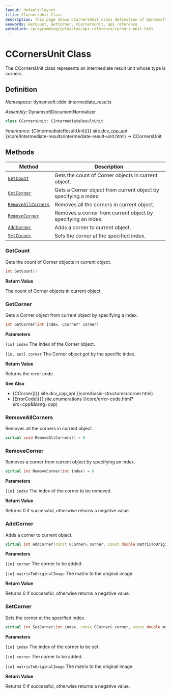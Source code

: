 ```yaml
---
layout: default-layout
title: CCornersUnit Class
description: This page shows CCornersUnit class definition of Dynamsoft Document Normalizer SDK C++ Edition.
keywords: GetCount, GetCorner, CCornersUnit, api reference
permalink: /programming/cplusplus/api-reference/corners-unit.html
---
```


# CCornersUnit Class

The CCornersUnit class represents an intermediate result unit whose type is corners.

## Definition

*Namespace:* dynamsoft::ddn::intermediate_results

*Assembly:* DynamsoftDocumentNormalizer

```cpp
class CCornersUnit: CIntermediateResultUnit
```

*Inheritance:* [CIntermediateResultUnit]({{ site.dcv_cpp_api }}core/intermediate-results/intermediate-result-unit.html) -> CCornersUnit

## Methods

| Method | Description |
|--------|-------------|
| [`GetCount`](#getcount) | Gets the count of Corner objects in current object.|
| [`GetCorner`](#getcorner) | Gets a Corner object from current object by specifying a index. |
| [`RemoveAllCorners`](#removeallcorners) | Removes all the corners in current object. |
| [`RemoveCorner`](#removecorner) | Removes a corner from current object by specifying an index. |
| [`AddCorner`](#addcorner) | Adds a corner to current object. |
| [`SetCorner`](#setcorner) | Sets the corner at the specified index. |

### GetCount

Gets the count of Corner objects in current object.

```cpp
int GetCount() 
```

**Return Value**

The count of Corner objects in current object.

### GetCorner

Gets a Corner object from current object by specifying a index.

```cpp
int GetCorner(int index, CCorner* corner)
```

**Parameters**

`[in] index` The index of the Corner object.

`[in, out] corner` The Corner object got by the specific index.

**Return Value**

Returns the error code.

**See Also**

* [CCorner]({{ site.dcv_cpp_api }}core/basic-structures/corner.html)
* [ErrorCode]({{ site.enumerations }}core/error-code.html?src=cpp&&lang=cpp)

### RemoveAllCorners

Removes all the corners in current object.

```cpp
virtual void RemoveAllCorners() = 0
```

### RemoveCorner

Removes a corner from current object by specifying an index.

```cpp
virtual int RemoveCorner(int index) = 0
```

**Parameters**

`[in] index` The index of the corner to be removed.

**Return Value**

Returns 0 if successful, otherwise returns a negative value.

### AddCorner

Adds a corner to current object.

```cpp
virtual int AddCorner(const CCorner& corner, const double matrixToOriginalImage[9] =  IDENTITY_MATRIX) = 0
```

**Parameters**

`[in] corner` The corner to be added.

`[in] matrixToOriginalImage` The matrix to the original image.

**Return Value**

Returns 0 if successful, otherwise returns a negative value.

### SetCorner

Sets the corner at the specified index.

```cpp
virtual int SetCorner(int index, const CCorner& corner, const double matrixToOriginalImage[9] =  IDENTITY_MATRIX) = 0;
```

**Parameters**

`[in] index` The index of the corner to be set.

`[in] corner` The corner to be added.

`[in] matrixToOriginalImage` The matrix to the original image.

**Return Value**

Returns 0 if successful, otherwise returns a negative value.
